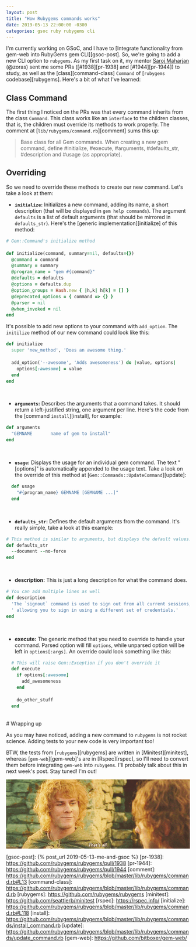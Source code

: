 ```yaml
---
layout: post
title: "How Rubygems commands works"
date: 2019-05-13 22:00:00 -0300
categories: gsoc ruby rubygems cli
---
```


I'm currently working on GSoC, and I have to [Integrate functionality from gem-web into RubyGems gem CLI][gsoc-post]. So, we're going to add a new CLI option to `rubygems`. As my first task on it, my mentor [Saroj Maharjan][zoras-gh] (@zoras) sent me some PRs ([#1938][pr-1938] and [#1944][pr-1944]) to study, as well as the [class][command-class] `Command` of [`rubygems` codebase][rubygems]. Here's a bit of what I've learned:


## Class Command
The first thing I noticed on the PRs was that every command inherits from the class `Command`. This class works like an `interface` to the children classes, that is, the children must override its methods to work properly. The comment at [`lib/rubygems/command.rb`][comment] sums this up:

> Base class for all Gem commands.  When creating a new gem command, define #initialize, #execute, #arguments, #defaults_str, #description and #usage (as appropriate). 

## Overriding

So we need to override these methods to create our new command. Let's take a look at them:

* **`initialize`:** Initializes a new command, adding its name, a short description (that will be displayed in `gem help commands`). The argument `defaults` is a list of default arguments (that should be mirrored in `defaults_str`). Here's the [generic implementation][initialize] of this method:

```ruby
# Gem::Command's initialize method

def initialize(command, summary=nil, defaults={})
  @command = command
  @summary = summary
  @program_name = "gem #{command}"
  @defaults = defaults
  @options = defaults.dup
  @option_groups = Hash.new { |h,k| h[k] = [] }
  @deprecated_options = { command => {} }
  @parser = nil
  @when_invoked = nil
end
```

It's possible to add new options to your command with `add_option`. The `initilize` method of our new command could look like this:

```ruby
def initialize
  super 'new_method', 'Does an awesome thing.'

  add_option('--awesome', 'Adds awesomeness') do |value, options|
    options[:awesome] = value
  end
end
```
<br>

* **`arguments`:** Describes the arguments that a command takes. It should return a left-justified string, one argument per line. Here's the code from the [command `install`][install], for example:

```ruby
def arguments
  "GEMNAME       name of gem to install"
end
```
<br>

* **`usage`:** Displays the usage for an individual gem command. The text "[options]" is automatically appended to the usage text. Take a look on the override of this method at [`Gem::Commands::UpdateCommand`][update]:

```ruby
  def usage
    "#{program_name} GEMNAME [GEMNAME ...]"
  end
```
<br>

<!-- #### defaults_str -->
* **`defaults_str`:** Defines the default arguments from the command. It's really simple, take a look at this example:

```ruby
# This method is similar to arguments, but displays the default values.
def defaults_str
  --document --no-force
end
```
<br>

* **description:** This is just a long description for what the command does.

```ruby
# You can add multiple lines as well
def description
  'The `signout` command is used to sign out from all current sessions,'\
  ' allowing you to sign in using a different set of credentials.'
end
```
<br>

* **execute:** The generic method that you need to override to handle your command. Parsed option will fill `options`, while unparsed option will be left in `options[:args]`. An override could look something like this:

```ruby
  # This will raise Gem::Exception if you don't override it
  def execute
    if options[:awesome]
      add_awesomeness
    end

    do_other_stuff
  end
```
<br>
# Wrapping up

As you may have noticed, adding a new command to `rubygems` is not rocket science. Adding tests to your new code is very important too!

BTW, the tests from [`rubygems`][rubygems] are written in [Minitest][minitest], whereas [`gem-web`][gem-web]'s are in [Rspec][rspec], so I'll need to convert them before integrating `gem-web` into `rubygems`. I'll probably talk about this in next week's post. Stay tuned! I'm out!

<img style="display: block; margin: 0 auto;" src="/assets/img/thats-all.gif">


[zoras-gh]: http://github.com/zoras
[gsoc-post]: {% post_url 2019-05-13-me-and-gsoc %}
[pr-1938]: https://github.com/rubygems/rubygems/pull/1938
[pr-1944]: https://github.com/rubygems/rubygems/pull/1944
[comment]: https://github.com/rubygems/rubygems/blob/master/lib/rubygems/command.rb#L13
[command-class]: https://github.com/rubygems/rubygems/blob/master/lib/rubygems/command.rb
[rubygems]: https://github.com/rubygems/rubygems
[minitest]: https://github.com/seattlerb/minitest
[rspec]: https://rspec.info/
[initialize]: https://github.com/rubygems/rubygems/blob/master/lib/rubygems/command.rb#L118
[install]: https://github.com/rubygems/rubygems/blob/master/lib/rubygems/commands/install_command.rb
[update]: https://github.com/rubygems/rubygems/blob/master/lib/rubygems/commands/update_command.rb
[gem-web]: https://github.com/bitboxer/gem-web/
